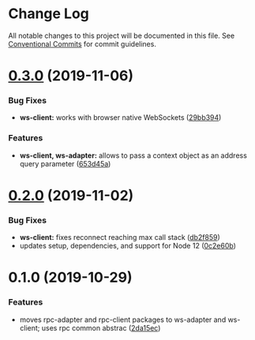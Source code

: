 # Change Log

All notable changes to this project will be documented in this file.
See [Conventional Commits](https://conventionalcommits.org) for commit guidelines.

# [0.3.0](https://github.com/rafamel/karmic/compare/v0.2.0...v0.3.0) (2019-11-06)


### Bug Fixes

* **ws-client:** works with browser native WebSockets ([29bb394](https://github.com/rafamel/karmic/commit/29bb394bb39d09b0caf34c5769e095051b089164))


### Features

* **ws-client, ws-adapter:** allows to pass a context object as an address query parameter ([653d45a](https://github.com/rafamel/karmic/commit/653d45a1e740dd77111ea1e1128375786b0a969d))





# [0.2.0](https://github.com/rafamel/karmic/compare/v0.1.0...v0.2.0) (2019-11-02)


### Bug Fixes

* **ws-client:** fixes reconnect reaching max call stack ([db2f859](https://github.com/rafamel/karmic/commit/db2f859f4c94d32b6dbaeb77c25de7b616c35ad4))
* updates setup, dependencies, and support for Node 12 ([0c2e60b](https://github.com/rafamel/karmic/commit/0c2e60bb0aba07de4fcc67dff85c8cd5ebd54e38))





# 0.1.0 (2019-10-29)


### Features

* moves rpc-adapter and rpc-client packages to ws-adapter and ws-client; uses rpc common abstrac ([2da15ec](https://github.com/rafamel/karmic/commit/2da15ec1a2bf6b247faf7df36ef5a8e362690d13))
